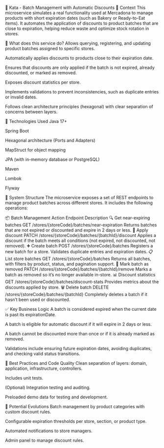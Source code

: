 🧠 Kata - Batch Management with Automatic Discounts
🛒 Context
This microservice simulates a real functionality used at Mercadona to manage products with short expiration dates (such as Bakery or Ready-to-Eat items). It automates the application of discounts to product batches that are close to expiration, helping reduce waste and optimize stock rotation in stores.

🎯 What does this service do?
Allows querying, registering, and updating product batches assigned to specific stores.

Automatically applies discounts to products close to their expiration date.

Ensures that discounts are only applied if the batch is not expired, already discounted, or marked as removed.

Exposes discount statistics per store.

Implements validations to prevent inconsistencies, such as duplicate entries or invalid dates.

Follows clean architecture principles (hexagonal) with clear separation of concerns between layers.

🧱 Technologies Used
Java 17+

Spring Boot

Hexagonal architecture (Ports and Adapters)

MapStruct for object mapping

JPA (with in-memory database or PostgreSQL)

Maven

Lombok

Flyway

📐 System Structure
The microservice exposes a set of REST endpoints to manage product batches across different stores. It includes the following operations:

📦 Batch Management
Action	Endpoint	Description
🔍 Get near-expiring batches	GET /stores/{storeCode}/batches/near-expiration	Returns batches that are not expired or discounted and expire in 2 days or less.
💸 Apply discount	PATCH /stores/{storeCode}/batches/{batchId}/discount	Applies a discount if the batch meets all conditions (not expired, not discounted, not removed).
➕ Create batch	POST /stores/{storeCode}/batches	Registers a new batch for a store. Validates duplicate entries and expiration dates.
📋 List store batches	GET /stores/{storeCode}/batches	Returns all batches, with filters by product, status, and pagination support.
🚫 Mark batch as removed	PATCH /stores/{storeCode}/batches/{batchId}/remove	Marks a batch as removed so it’s no longer available in-store.
📊 Discount statistics	GET /stores/{storeCode}/batches/discount-stats	Provides metrics about the discounts applied by store.
🗑️ Delete batch	DELETE /stores/{storeCode}/batches/{batchId}	Completely deletes a batch if it hasn’t been used or discounted.

✅ Key Business Logic
A batch is considered expired when the current date is past its expirationDate.

A batch is eligible for automatic discount if it will expire in 2 days or less.

A batch cannot be discounted more than once or if it is already marked as removed.

Validations include ensuring future expiration dates, avoiding duplicates, and checking valid status transitions.

🧪 Best Practices and Code Quality
Clean separation of layers: domain, application, infrastructure, controllers.

Includes unit tests.

(Optional) Integration testing and auditing.

Preloaded demo data for testing and development.

🌱 Potential Evolutions
Batch management by product categories with custom discount rules.

Configurable expiration thresholds per store, section, or product type.

Automated notifications to store managers.

Admin panel to manage discount rules.
